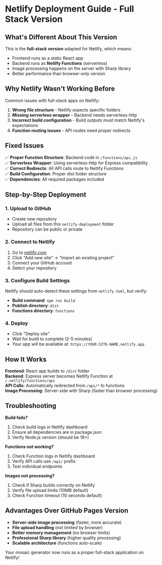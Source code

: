# Netlify Deployment Guide - Full Stack Version

## What's Different About This Version

This is the **full-stack version** adapted for Netlify, which means:
- Frontend runs as a static React app
- Backend runs as **Netlify Functions** (serverless)
- Image processing happens on the server with Sharp library
- Better performance than browser-only version

## Why Netlify Wasn't Working Before

Common issues with full-stack apps on Netlify:
1. **Wrong file structure** - Netlify expects specific folders
2. **Missing serverless wrapper** - Backend needs serverless-http
3. **Incorrect build configuration** - Build outputs must match Netlify's expectations
4. **Function routing issues** - API routes need proper redirects

## Fixed Issues

✅ **Proper Function Structure**: Backend code in `/functions/api.js`  
✅ **Serverless Wrapper**: Using serverless-http for Express compatibility  
✅ **Correct Redirects**: All API calls route to Netlify Functions  
✅ **Build Configuration**: Proper dist folder structure  
✅ **Dependencies**: All required packages included  

## Step-by-Step Deployment

### 1. Upload to GitHub
- Create new repository
- Upload all files from this `netlify-deployment` folder
- Repository can be public or private

### 2. Connect to Netlify
1. Go to [netlify.com](https://netlify.com)
2. Click "Add new site" → "Import an existing project"
3. Connect your GitHub account
4. Select your repository

### 3. Configure Build Settings
Netlify should auto-detect these settings from `netlify.toml`, but verify:
- **Build command**: `npm run build`
- **Publish directory**: `dist`
- **Functions directory**: `functions`

### 4. Deploy
- Click "Deploy site"
- Wait for build to complete (2-5 minutes)
- Your app will be available at: `https://YOUR-SITE-NAME.netlify.app`

## How It Works

**Frontend**: React app builds to `/dist` folder  
**Backend**: Express server becomes Netlify Function at `/.netlify/functions/api`  
**API Calls**: Automatically redirected from `/api/*` to functions  
**Image Processing**: Server-side with Sharp (faster than browser processing)  

## Troubleshooting

**Build fails?**
1. Check build logs in Netlify dashboard
2. Ensure all dependencies are in package.json
3. Verify Node.js version (should be 18+)

**Functions not working?**
1. Check Function logs in Netlify dashboard
2. Verify API calls use `/api/` prefix
3. Test individual endpoints

**Images not processing?**
1. Check if Sharp builds correctly on Netlify
2. Verify file upload limits (10MB default)
3. Check Function timeout (10 seconds default)

## Advantages Over GitHub Pages Version

- **Server-side image processing** (faster, more accurate)
- **File upload handling** (not limited by browser)
- **Better memory management** (no browser limits)
- **Professional Sharp library** (higher quality processing)
- **Scalable architecture** (functions auto-scale)

Your mosaic generator now runs as a proper full-stack application on Netlify!